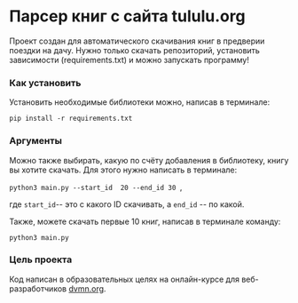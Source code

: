 # Парсер книг с сайта tululu.org

Проект создан для автоматического скачивания книг в предверии поездки на дачу. Нужно только скачать репозиторий, установить зависимости (requirements.txt) и можно запускать программу!

### Как установить

Установить необходимые библиотеки можно, написав в терминале:

``` pip install -r requirements.txt ```

### Аргументы

Можно также выбирать, какую по счёту добавления в библиотеку, книгу вы хотите скачать. Для этого нужно написать в терминале:

```python3 main.py --start_id  20 --end_id 30 ```,

где ``` start_id ```-- это с какого ID скачивать, а  ``` end_id ``` -- по какой.


Также, можете скачать первые 10 книг, написав в терминале команду:

``` python3 main.py ```

### Цель проекта

Код написан в образовательных целях на онлайн-курсе для веб-разработчиков [dvmn.org](https://dvmn.org/).